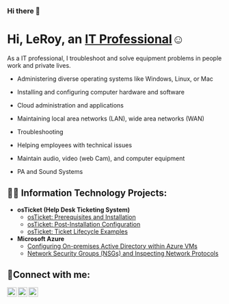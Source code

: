 ### Hi there 👋
<h1>Hi, LeRoy, an <a href="https://www.linkedin.com/in/leroyh/">IT Professional</a>☺</h1>
<p>
As a IT professional, I troubleshoot and solve equipment problems in people work and private lives. 
  
- Administering diverse operating systems like Windows, Linux, or Mac
  
- Installing and configuring computer hardware and software
  
- Cloud administration and applications
  
- Maintaining local area networks (LAN), wide area networks (WAN)
  
- Troubleshooting
  
- Helping employees with technical issues
  
- Maintain audio, video (web Cam), and computer equipment 
  
- PA and Sound Systems
  
   
  
</p>


<h2>👨‍💻 Information Technology Projects:</h2>

- <b>osTicket (Help Desk Ticketing System)</b>
  - [osTicket: Prerequisites and Installation](https://github.com/leroywharris/osticket-prereqs)
  - [osTicket: Post-Installation Configuration](https://github.com/leroywharris/post-install-config)
  - [osTicket: Ticket Lifecycle Examples](https://github.com/leroywharris/ticket-lifecycle)
- <b>Microsoft Azure</b>
  - [Configuring On-premises Active Directory within Azure VMs](https://github.com/leroywharris/configure-ad)
  - [Network Security Groups (NSGs) and Inspecting Network Protocols](https://github.com/leroywharris/azure-network-protocols)

<h2>🤳Connect with me:</h2>

[<img align="left" alt="Josh | Twitter" width="22px" src="https://cdn.jsdelivr.net/npm/simple-icons@v3/icons/twitter.svg" />][twitter]
[<img align="left" alt="Josh | LinkedIn" width="22px" src="https://cdn.jsdelivr.net/npm/simple-icons@v3/icons/linkedin.svg" />][linkedin]
[<img align="left" alt="Josh | Instagram" width="22px" src="https://cdn.jsdelivr.net/npm/simple-icons@v3/icons/instagram.svg" />][instagram]

[twitter]: https://twitter.com/leroywharris
[instagram]: https://www.instagram.com/leroywharris
[linkedin]: https://www.linkedin.com/in/leroyh/






<!--
**leroywharris/leroywharris** is a ✨ _special_ ✨ repository because its `README.md` (this file) appears on your GitHub profile.

Here are some ideas to get you started:

- 🔭 I’m currently working on ...
- 🌱 I’m currently learning ...
- 👯 I’m looking to collaborate on ...
- 🤔 I’m looking for help with ...
- 💬 Ask me about ...
- 📫 How to reach me: ...
- 😄 Pronouns: ...
- ⚡ Fun fact: ...
-->
